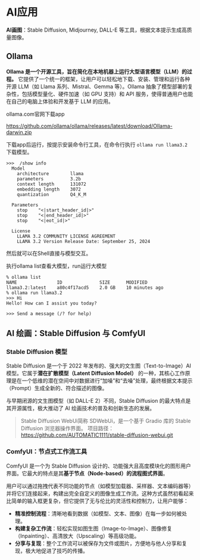 # AI应用

**AI画图**：Stable Diffusion, Midjourney, DALL-E 等工具，根据文本提示生成高质量图像。


## Ollama

**Ollama 是一个开源工具，旨在简化在本地机器上运行大型语言模型（LLM）的过程。** 它提供了一个统一的框架，让用户可以轻松地下载、安装、管理和运行各种开源 LLM（如 Llama 系列、Mistral、Gemma 等）。Ollama 抽象了模型部署的复杂性，包括模型量化、硬件加速（如 GPU 支持）和 API 服务，使得普通用户也能在自己的电脑上体验和开发基于 LLM 的应用。

ollama.com官网下载app

https://github.com/ollama/ollama/releases/latest/download/Ollama-darwin.zip

下载app后运行，按提示安装命令行工具，在命令行执行 `ollama run llama3.2` 下载模型。

```
>>>  /show info
  Model
    architecture        llama
    parameters          3.2b
    context length      131072
    embedding length    3072
    quantization        Q4_K_M

  Parameters
    stop    "<|start_header_id|>"
    stop    "<|end_header_id|>"
    stop    "<|eot_id|>"

  License
    LLAMA 3.2 COMMUNITY LICENSE AGREEMENT
    LLAMA 3.2 Version Release Date: September 25, 2024
```

然后就可以在Shell直接与模型交互。

执行ollama list查看大模型，run运行大模型
```
% ollama list
NAME               ID              SIZE      MODIFIED
llama3.2:latest    a80c4f17acd5    2.0 GB    10 minutes ago
% ollama run llama3.2
>>> Hi
Hello! How can I assist you today?

>>> Send a message (/? for help)
```

## AI 绘画：Stable Diffusion 与 ComfyUI

### Stable Diffusion 模型

Stable Diffusion 是一个于 2022 年发布的、强大的文生图（Text-to-Image）AI 模型。它属于**潜在扩散模型（Latent Diffusion Model）** 的一种，其核心工作原理是在一个低维的潜在空间中对数据进行“加噪”和“去噪”处理，最终根据文本提示（Prompt）生成全新的、符合描述的图像。

与早期闭源的文生图模型（如 DALL-E 2）不同，Stable Diffusion 的最大特点是其开源属性，极大推动了 AI 绘画技术的普及和创新生态的发展。

> Stable Diffusion WebUi简称 SDWebUi，是一个基于 Gradio 库的 Stable Diffusion 浏览器操作界面。
> 项目路径：https://github.com/AUTOMATIC1111/stable-diffusion-webui.git


### ComfyUI：节点式工作流工具

ComfyUI 是一个为 Stable Diffusion 设计的、功能强大且高度模块化的图形用户界面。它最大的特点是其**基于节点（Node-based）的流程图式界面**。

用户可以通过拖拽代表不同功能的节点（如模型加载器、采样器、文本编码器等）并将它们连接起来，构建出完全自定义的图像生成工作流。这种方式虽然初看起来比简单的输入框更复杂，但它提供了无与伦比的灵活性和控制力，让用户能够：

- **精准控制流程**：清晰地看到数据（如模型、文本、图像）在每一步如何被处理。
- **构建复杂工作流**：轻松实现如图生图（Image-to-Image）、图像修复（Inpainting）、高清放大（Upscaling）等高级功能。
- **分享与复现**：整个工作流可以被保存为文件或图片，方便地与他人分享和复现，极大地促进了技巧的传播。